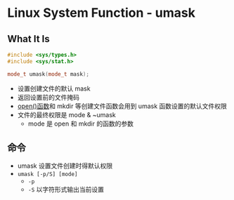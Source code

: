 # Linux System Function - umask

## What It Is

```c++
#include <sys/types.h>
#include <sys/stat.h>

mode_t umask(mode_t mask);
```

- 设置创建文件的默认 mask
- 返回设置前的文件掩码
- [open()函数](linux-file-api-fd-open.md)和 mkdir 等创建文件函数会用到 umask 函数设置的默认文件权限
- 文件的最终权限是 mode & ~umask
  - mode 是 open 和 mkdir 的函数的参数

## 命令

- umask 设置文件创建时得默认权限
- `umask [-p/S] [mode]`
  - `-p`
  - `-S` 以字符形式输出当前设置
